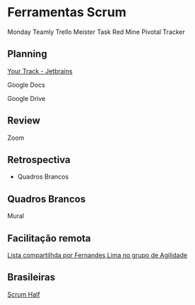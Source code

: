 # Ferramentas Scrum


Monday
Teamly
Trello
Meister Task
Red Mine
Pivotal Tracker



## Planning

[Your Track - Jetbrains](https://www.jetbrains.com/youtrack/download/get_youtrack.html#section=incloud)

Google Docs

Google Drive

## Review

Zoom

## Retrospectiva

* Quadros Brancos

## Quadros Brancos

Mural

## Facilitação remota

[Lista compartilhda por Fernandes Lima no grupo de Agilidade](https://t.me/c/1322433528/10520)


## Brasileiras

[Scrum Half](https://myscrumhalf.com/?lang=pt)




